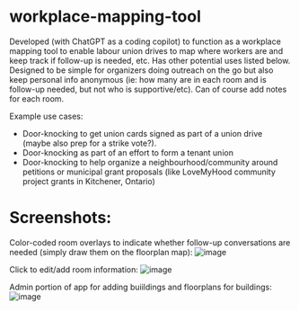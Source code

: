 # workplace-mapping-tool
Developed (with ChatGPT as a coding copilot) to function as a workplace mapping tool to enable labour union drives to map where workers are and keep track if follow-up is needed, etc. Has other potential uses listed below. Designed to be simple for organizers doing outreach on the go but also keep personal info anonymous (ie: how many are in each room and is follow-up needed, but not who is supportive/etc). Can of course add notes for each room.

Example use cases:
- Door-knocking to get union cards signed as part of a union drive (maybe also prep for a strike vote?).
- Door-knocking as part of an effort to form a tenant union
- Door-knocking to help organize a neighbourhood/community around petitions or municipal grant proposals (like LoveMyHood community project grants in Kitchener, Ontario)

# Screenshots:

Color-coded room overlays to indicate whether follow-up conversations are needed (simply draw them on the floorplan map):
![image](https://github.com/reevesAstronomy/workplace-mapping-tool/assets/5117509/015682e8-f9a3-4820-b717-2f6e7f6de0b0)

Click to edit/add room information:
![image](https://github.com/reevesAstronomy/workplace-mapping-tool/assets/5117509/81acb8b2-a43e-40b5-8c3c-de3ea6579db4)

Admin portion of app for adding buiildings and floorplans for buildings:
![image](https://github.com/reevesAstronomy/workplace-mapping-tool/assets/5117509/b4d511da-5180-4225-9b38-7c916c0c5d8b)

